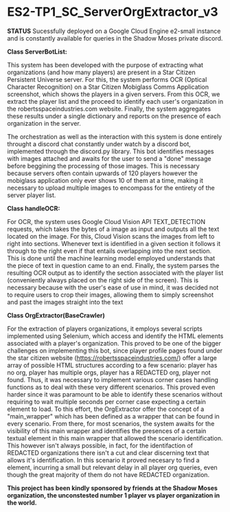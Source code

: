 # ES2-TP1_SC_ServerOrgExtractor_v3
**STATUS**
Sucessfully deployed on a Google Cloud Engine e2-small instance and is constantly available for queries in the Shadow Moses private discord.

**Class ServerBotList:**

  This system has been developed with the purpose of extracting what organizations (and how many players) are present in a Star Citizen Persistent Universe  server. For this, the system performs OCR (Optical Character Recognition) on a Star Citizen Mobiglass Comms Application screenshot, which shows the players in a given servers. From this OCR, we extract the player list and the proceed to identify each user's organization in the robertsspaceindustries.com website. Finally, the system    aggregates these results under a single dictionary and reports on the presence of each organization in the server.
  
  The orchestration as well as the interaction with this system is done entirely throught a discord chat constantly under watch by a discord bot, implemented through the discord.py library. This bot identifies messages with images attached and awaits for the user to send a "done" message before beggining the processing of those images. This is necessary because servers often contain upwards of 120 players however the mobiglass application only ever shows 10 of them at a time, making it necessary to upload multiple images to encompass for the entirety of the server player list.

**Class handleOCR:**

  For OCR, the system uses Google Cloud Vision API TEXT_DETECTION requests, which takes the bytes of a image as input and outputs all the text located on   the image. For this, Cloud Vision scans the images from left to right into sections. Whenever text is identified in a given section it follows it through to the right even if that entails overlapping into the next section. This is done until the machine learning model employed understands that the piece of text in question came to an end. Finally, the system parses the resulting OCR output as to identify the section associated with the player list (conveniently always placed on the right side of the screen). This is necessary because with the user's ease of use in mind, it was decided not to require users to crop their images, allowing them to simply screenshot and past the images straight into the text

**Class OrgExtractor(BaseCrawler)**

  For the extraction of players organizations, it employs several scripts implemented using Selenium, which access and identify the HTML elements associated with a player's organization. This proved to be one of the bigger challenges on implementing this bot, since player profile pages found under the star citizen website (https://robertsspaceindustries.com/) offer a large array of possible HTML structures according to a few scenario: player has no org, player has multiple orgs, player has a REDACTED org, player not found. Thus, it was necessary to implement various corner cases handling functions as to deal with these very different scenarios. This proved even harder since it was paramount to be able to identify these scenarios without requiring to wait multiple seconds per corner case expecting a certain element to load. To this effort, the OrgExtractor offer the concept of a "main_wrapper" which has been defined as a wrapper that can be found in every scenario. From there, for most scenarios, the system awaits for the visibility of this main wrapper and identifies the presences of a certain textual element in this main wrapper that allowed the scenario identification. This however isn't always possible, in fact, for the identifaction of REDACTED organizations there isn't a cut and clear discerning text that allows it's identification. In this scenario it proved necesary to find a element, incurring a small but relevant delay in all player org queries, even though the great majority of them do not have REDACTED organization.


**This project has been kindly sponsored by friends at the Shadow Moses organization, the unconstested number 1 player vs player organization in the world.**
